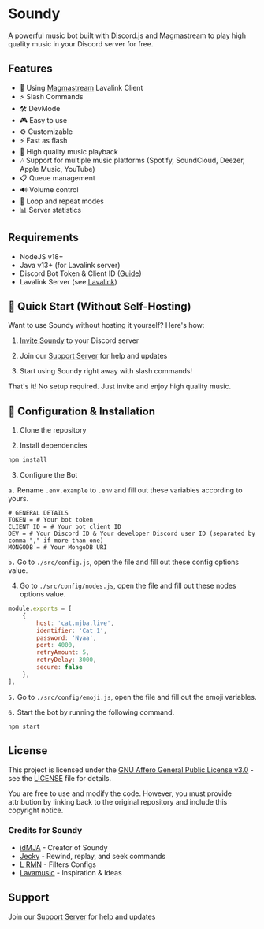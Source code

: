 # Soundy
A powerful music bot built with Discord.js and Magmastream to play high quality music in your Discord server for free.

## Features
- 🔌 Using [Magmastream](https://github.com/Magmastream-NPM/magmastream) Lavalink Client
- ⚡ Slash Commands 
- 🛠️ DevMode
- 🎮 Easy to use
- ⚙️ Customizable
- ⚡ Fast as flash
- 🎵 High quality music playback
- 🎶 Support for multiple music platforms (Spotify, SoundCloud, Deezer, Apple Music, YouTube)
- 📋 Queue management
- 🔊 Volume control
- 🔁 Loop and repeat modes
- 📊 Server statistics

## Requirements
- NodeJS v18+
- Java v13+ (for Lavalink server)
- Discord Bot Token & Client ID ([Guide](https://discordjs.guide/preparations/setting-up-a-bot-application.html#creating-your-bot))
- Lavalink Server (see [Lavalink](https://lavalink.dev/))


## 🌟 Quick Start (Without Self-Hosting)
Want to use Soundy without hosting it yourself? Here's how:

1. [Invite Soundy](https://discord.com/oauth2/authorize?client_id=1260252174861074442&permissions=8&scope=bot%20applications.commands) to your Discord server

2. Join our [Support Server](https://discord.gg/pTbFUFdppU) for help and updates

3. Start using Soundy right away with slash commands!

That's it! No setup required. Just invite and enjoy high quality music.

## 🚀 Configuration & Installation

1. Clone the repository

2. Install dependencies
```bash
npm install
```

3. Configure the Bot

`a.` Rename `.env.example` to `.env` and fill out these variables according to yours.

```
# GENERAL DETAILS
TOKEN = # Your bot token
CLIENT_ID = # Your bot client ID
DEV = # Your Discord ID & Your developer Discord user ID (separated by comma "," if more than one)
MONGODB = # Your MongoDB URI
```

`b.` Go to `./src/config.js`, open the file and fill out these config options value.

4. Go to `./src/config/nodes.js`, open the file and fill out these nodes options value.

```js
module.exports = [
    {
        host: 'cat.mjba.live',
        identifier: 'Cat 1', 
        password: 'Nyaa',
        port: 4000,
        retryAmount: 5,
        retryDelay: 3000,
        secure: false
    },
],
```

`5.` Go to `./src/config/emoji.js`, open the file and fill out the emoji variables.

`6.` Start the bot by running the following command.

```
npm start
```

## License
This project is licensed under the [GNU Affero General Public License v3.0](LICENSE) - see the [LICENSE](LICENSE) file for details.

You are free to use and modify the code. However, you must provide attribution by linking back to the original repository and include this copyright notice.

### Credits for Soundy
- [idMJA](https://github.com/idMJA) - Creator of Soundy
- [Jecky](https://github.com/88JC) - Rewind, replay, and seek commands
- [L RMN](https://github.com/lrmn7) - Filters Configs
- [Lavamusic](https://github.com/appujet/lavamusic) - Inspiration & Ideas

## Support
Join our [Support Server](https://discord.gg/pTbFUFdppU) for help and updates
